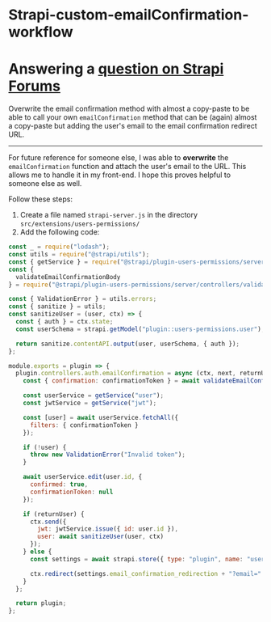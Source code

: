 # Strapi-custom-emailConfirmation-workflow

# Answering a [question on Strapi Forums](https://forum.strapi.io/t/extending-api-auth-email-confirmation-confirmation-xxx-endpoint-with-custom-logic/36969)


Overwrite the email confirmation method with almost a copy-paste to be able to call your own `emailConfirmation` method that can be (again) almost a copy-paste but adding the user's email to the email confirmation redirect URL.

---

For future reference for someone else, I was able to **overwrite** the `emailConfirmation` function and attach the user's email to the URL. This allows me to handle it in my front-end. I hope this proves helpful to someone else as well.

Follow these steps:

1. Create a file named `strapi-server.js` in the directory `src/extensions/users-permissions/`
2. Add the following code:

```js
const _ = require("lodash");
const utils = require("@strapi/utils");
const { getService } = require("@strapi/plugin-users-permissions/server/utils");
const {
  validateEmailConfirmationBody
} = require("@strapi/plugin-users-permissions/server/controllers/validation/auth");

const { ValidationError } = utils.errors;
const { sanitize } = utils;
const sanitizeUser = (user, ctx) => {
  const { auth } = ctx.state;
  const userSchema = strapi.getModel("plugin::users-permissions.user");

  return sanitize.contentAPI.output(user, userSchema, { auth });
};

module.exports = plugin => {
  plugin.controllers.auth.emailConfirmation = async (ctx, next, returnUser) => {
    const { confirmation: confirmationToken } = await validateEmailConfirmationBody(ctx.query);

    const userService = getService("user");
    const jwtService = getService("jwt");

    const [user] = await userService.fetchAll({
      filters: { confirmationToken }
    });

    if (!user) {
      throw new ValidationError("Invalid token");
    }

    await userService.edit(user.id, {
      confirmed: true,
      confirmationToken: null
    });

    if (returnUser) {
      ctx.send({
        jwt: jwtService.issue({ id: user.id }),
        user: await sanitizeUser(user, ctx)
      });
    } else {
      const settings = await strapi.store({ type: "plugin", name: "users-permissions", key: "advanced" }).get();

      ctx.redirect(settings.email_confirmation_redirection + "?email=" + user.email || "/");
    }
  };

  return plugin;
};
```
